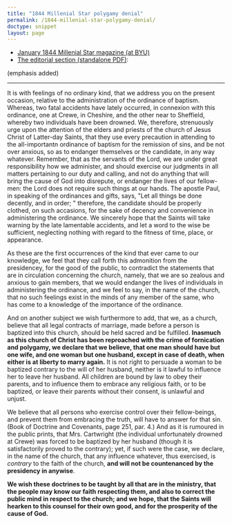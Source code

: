 ```yaml
---
title: "1844 Millenial Star polygamy denial"
permalink: /1844-millenial-star-polygamy-denial/
doctype: snippet
layout: page
---
```


* [January 1844 Millenial Star magazine (at BYU)](http://contentdm.lib.byu.edu/cdm/compoundobject/collection/MStar/id/277/rec/4)
* [The editorial section (standalone PDF)](https://docs.google.com/viewer?url=https://github.com/faenrandir/a_careful_examination/raw/c4b23682f44f0f29aab0b923f4d28b4273736e19/documents/polygamy/denials/Millenial-Star-04-n9-Editorials-pg143-144.pdf):

(emphasis added)

---

It is with feelings of no ordinary kind, that we address you on the present
occasion, relative to the administration of the ordinance of baptism.
Whereas, two fatal accidents have lately occurred, in connexion with this
ordinance, one at Crewe, in Cheshire, and the other near to Sheffield, whereby
two individuals have been drowned.  We, therefore, strenuously urge upon the
attention of the elders and priests of the church of Jesus Christ of
Latter-day Saints, that they use every precaution in attending to the
all-importantn ordinance of baptism for the remission of sins, and be not over
anxious, so as to endanger themselves or the candidate, in any way whatever.
Remember, that as the servants of the Lord, we are under great responsibility
how we administer, and should exercise our judgments in all matters pertaining
to our duty and calling, and not do anything that will bring the cause of God
into disrepute, or endanger the lives of our fellow-men: the Lord does not
require such things at our hands.  The apostle Paul, in speaking of the
ordinances and gifts, says, "Let all things be done decently, and in order; "
therefore, the candidate should be properly clothed, on such accasions, for
the sake of decency and convenience in administering the ordinance. We
sincerely hope that the Saints will take warning by the late lamentable
accidents, and let a word to the wise be sufficient, neglecting nothing with
regard to the fitness of time, place, or appearance.

As these are the first occurrences of the kind that ever came to our
knowledge, we feel that they call forth this admonition from the presidencey,
for the good of the public, to contradict the statements that are in
circulation concerning the church, namely, that we are so zealous and anxious
to gain members, that we would endanger the lives of individuals in
administering the ordinance, and we feel to say, in the name of the church,
that no such feelings exist in the minds of any member of the same, who has
come to a knowledge of the importance of the ordinance.

And on another subject we wish furthermore to add, that we, as a church,
believe that all legal contracts of marriage, made before a person is baptized
into this church, should be held sacred and be fulfilled.  **Inasmuch as this
church of Christ has been reproached with the crime of fornication and
polygamy, we declare that we believe, that one man should have but one wife,
and one woman but one husband, except in case of death, when either is at
liberty to marry again.**  It is not right to persuade a woman to be baptized
contrary to the will of her husband, neither is it lawful to influence her to
leave her husband.  All children are bound by law to obey their parents, and
to influence them to embrace any religious faith, or to be baptized, or leave
their parents without their consent, is unlawful and unjust.

We believe that all persons who exercise control over their fellow-beings, and
prevent them from embracing the truth, will have to answer for that sin.
(Book of Doctrine and Covenants, page 251, par. 4.)  And as it is rumoured in
the public prints, that Mrs. Cartwright (the individual unfortunately drowned
at Crewe) was forced to be baptized by her husband (though it is
satisfactorily proved to the contrary); yet, if such were the case, we
declare, in the name of the church, that any influence whatever, thus
exercised, is _contrary_ to the faith of the church, **and will not be
countenanced by the presidency in anywise**.

**We wish these doctrines to be taught by all that are in the ministry, that the
people may know our faith respecting them, and also to correct the public mind
in respect to the church; and we hope, that the Saints will hearken to this
counsel for their own good, and for the prosperity of the cause of God.**

